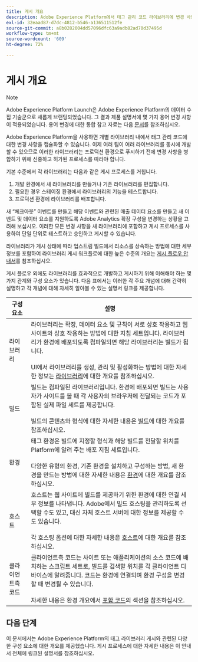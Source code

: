 ```yaml
---
title: 게시 개요
description: Adobe Experience Platform에서 태그 관리 코드 라이브러리에 변경 사항을 게시하는 프로세스에 대해 알아봅니다.
exl-id: 32eaad87-d7dc-4812-b546-a136511512fe
source-git-commit: a8b0282004dd57096dfc63a9adb82ad70d37495d
workflow-type: tm+mt
source-wordcount: '609'
ht-degree: 72%

---
```


# 게시 개요

>[!NOTE]
>
>Adobe Experience Platform Launch은 Adobe Experience Platform의 데이터 수집 기술군으로 새롭게 브랜딩되었습니다. 그 결과 제품 설명서에 몇 가지 용어 변경 사항이 적용되었습니다. 용어 변경에 대한 통합 참고 자료는 다음 [문서](../../term-updates.md)를 참조하십시오.

Adobe Experience Platform을 사용하면 개별 라이브러리 내에서 태그 관리 코드에 대한 변경 사항을 캡슐화할 수 있습니다. 이제 여러 팀이 여러 라이브러리를 동시에 개발할 수 있으므로 이러한 라이브러리는 프로덕션 환경으로 푸시하기 전에 변경 사항을 병합하기 위해 신중하고 허가된 프로세스를 따라야 합니다.

기본 수준에서 각 라이브러리는 다음과 같은 게시 프로세스를 거칩니다.

1. 개발 환경에서 새 라이브러리를 만들거나 기존 라이브러리를 편집합니다.
1. 필요한 경우 스테이징 환경에서 라이브러리의 기능을 테스트합니다.
1. 프로덕션 환경에 라이브러리를 배포합니다.

새 “체크아웃” 이벤트를 만들고 해당 이벤트와 관련된 매출 데이터 요소를 만들고 새 이벤트 및 데이터 요소를 지원하도록 Adobe Analytics 확장 구성을 변경하는 상황을 고려해 보십시오. 이러한 모든 변경 사항을 새 라이브러리에 포함하고 게시 프로세스를 사용하여 단일 단위로 테스트하고 승인하고 게시할 수 있습니다.

라이브러리가 게시 상태에 따라 업스트림 빌드에서 리소스를 상속하는 방법에 대한 세부 정보를 포함하여 라이브러리 게시 워크플로에 대한 높은 수준의 개요는 [게시 플로우 안내서](./publishing-flow.md)를 참조하십시오.

게시 플로우 외에도 라이브러리를 효과적으로 개발하고 게시하기 위해 이해해야 하는 몇 가지 관계와 구성 요소가 있습니다. 다음 표에서는 이러한 각 주요 개념에 대해 간략히 설명하고 각 개념에 대해 자세히 알아볼 수 있는 설명서 링크를 제공합니다.

| 구성 요소 | 설명 |
| --- | --- |
| 라이브러리 | 라이브러리는 확장, 데이터 요소 및 규칙이 서로 상호 작용하고 웹 사이트와 상호 작용하는 방법에 대한 지침 세트입니다. 라이브러리가 환경에 배포되도록 컴파일되면 해당 라이브러리는 빌드가 됩니다.<br><br>UI에서 라이브러리를 생성, 관리 및 활성화하는 방법에 대한 자세한 정보는 [라이브러리](./libraries.md)에 대한 개요를 참조하십시오. |
| 빌드 | 빌드는 컴파일된 라이브러리입니다. 환경에 배포되면 빌드는 사용자가 사이트를 볼 때 각 사용자의 브라우저에 전달되는 코드가 포함된 실제 파일 세트를 제공합니다.<br><br>빌드의 콘텐츠와 형식에 대한 자세한 내용은 [빌드](./builds.md)에 대한 개요를 참조하십시오. |
| 환경 | 태그 환경은 빌드에 지정할 형식과 해당 빌드를 전달할 위치를 Platform에 알려 주는 배포 지침 세트입니다.<br><br>다양한 유형의 환경, 기존 환경을 설치하고 구성하는 방법, 새 환경을 만드는 방법에 대한 자세한 내용은 [환경](./environments.md)에 대한 개요를 참조하십시오. |
| 호스트 | 호스트는 웹 사이트에 빌드를 제공하기 위한 환경에 대한 연결 세부 정보를 나타냅니다. Adobe에서 빌드 호스팅을 관리하도록 선택할 수도 있고, 대신 자체 호스트 서버에 대한 정보를 제공할 수도 있습니다.<br><br>각 호스팅 옵션에 대한 자세한 내용은 [호스트](./hosts/hosts-overview.md)에 대한 개요를 참조하십시오. |
| 클라이언트측 코드 | 클라이언트측 코드는 사이트 또는 애플리케이션의 소스 코드에 배치하는 스크립트 세트로, 빌드를 검색할 위치를 각 클라이언트 디바이스에 알려줍니다. 코드는 환경에 연결되며 환경 구성을 변경할 때 변경될 수 있습니다.<br><br>자세한 내용은 환경 개요에서 [포함 코드](./environments.md#embed-code)의 섹션을 참조하십시오. |

## 다음 단계

이 문서에서는 Adobe Experience Platform의 태그 라이브러리 게시와 관련된 다양한 구성 요소에 대한 개요를 제공했습니다. 게시 프로세스에 대한 자세한 내용은 이 안내서 전체에 링크된 설명서를 참조하십시오.
